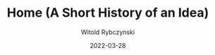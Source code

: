 ---
title: Home (A Short History of an Idea)
book: home
author: Witold Rybczynski
kindle: false
spoilers: false
date: 2022-03-28
---
